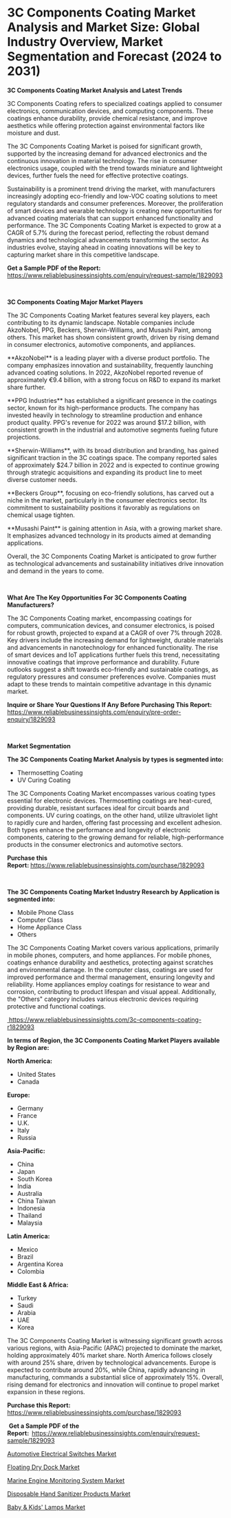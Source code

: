 <p><h1>3C Components Coating Market Analysis and Market Size: Global Industry Overview, Market Segmentation and Forecast (2024 to 2031)</h1></p><p><strong>3C Components Coating Market Analysis and Latest Trends</strong></p>
<p><p>3C Components Coating refers to specialized coatings applied to consumer electronics, communication devices, and computing components. These coatings enhance durability, provide chemical resistance, and improve aesthetics while offering protection against environmental factors like moisture and dust. </p><p>The 3C Components Coating Market is poised for significant growth, supported by the increasing demand for advanced electronics and the continuous innovation in material technology. The rise in consumer electronics usage, coupled with the trend towards miniature and lightweight devices, further fuels the need for effective protective coatings. </p><p>Sustainability is a prominent trend driving the market, with manufacturers increasingly adopting eco-friendly and low-VOC coating solutions to meet regulatory standards and consumer preferences. Moreover, the proliferation of smart devices and wearable technology is creating new opportunities for advanced coating materials that can support enhanced functionality and performance. The 3C Components Coating Market is expected to grow at a CAGR of 5.7% during the forecast period, reflecting the robust demand dynamics and technological advancements transforming the sector. As industries evolve, staying ahead in coating innovations will be key to capturing market share in this competitive landscape.</p></p>
<p><strong>Get a Sample PDF of the Report:&nbsp;</strong> <a href="https://www.reliablebusinessinsights.com/enquiry/request-sample/1829093?utm_campaign=113&utm_medium=2&utm_source=Github&utm_content=ia&utm_term=15102024&utm_id=3c-components-coating">https://www.reliablebusinessinsights.com/enquiry/request-sample/1829093</a></p>
<p>&nbsp;</p>
<p><strong>3C Components Coating Major Market Players</strong></p>
<p><p>The 3C Components Coating Market features several key players, each contributing to its dynamic landscape. Notable companies include AkzoNobel, PPG, Beckers, Sherwin-Williams, and Musashi Paint, among others. This market has shown consistent growth, driven by rising demand in consumer electronics, automotive components, and appliances.</p><p>**AkzoNobel** is a leading player with a diverse product portfolio. The company emphasizes innovation and sustainability, frequently launching advanced coating solutions. In 2022, AkzoNobel reported revenue of approximately €9.4 billion, with a strong focus on R&D to expand its market share further.</p><p>**PPG Industries** has established a significant presence in the coatings sector, known for its high-performance products. The company has invested heavily in technology to streamline production and enhance product quality. PPG's revenue for 2022 was around $17.2 billion, with consistent growth in the industrial and automotive segments fueling future projections.</p><p>**Sherwin-Williams**, with its broad distribution and branding, has gained significant traction in the 3C coatings space. The company reported sales of approximately $24.7 billion in 2022 and is expected to continue growing through strategic acquisitions and expanding its product line to meet diverse customer needs.</p><p>**Beckers Group**, focusing on eco-friendly solutions, has carved out a niche in the market, particularly in the consumer electronics sector. Its commitment to sustainability positions it favorably as regulations on chemical usage tighten.</p><p>**Musashi Paint** is gaining attention in Asia, with a growing market share. It emphasizes advanced technology in its products aimed at demanding applications.</p><p>Overall, the 3C Components Coating Market is anticipated to grow further as technological advancements and sustainability initiatives drive innovation and demand in the years to come.</p></p>
<p>&nbsp;</p>
<p><strong>What Are The Key Opportunities For 3C Components Coating Manufacturers?</strong></p>
<p><p>The 3C Components Coating market, encompassing coatings for computers, communication devices, and consumer electronics, is poised for robust growth, projected to expand at a CAGR of over 7% through 2028. Key drivers include the increasing demand for lightweight, durable materials and advancements in nanotechnology for enhanced functionality. The rise of smart devices and IoT applications further fuels this trend, necessitating innovative coatings that improve performance and durability. Future outlooks suggest a shift towards eco-friendly and sustainable coatings, as regulatory pressures and consumer preferences evolve. Companies must adapt to these trends to maintain competitive advantage in this dynamic market.</p></p>
<p><strong>Inquire or Share Your Questions If Any Before Purchasing This Report:</strong> <a href="https://www.reliablebusinessinsights.com/enquiry/pre-order-enquiry/1829093?utm_campaign=113&utm_medium=2&utm_source=Github&utm_content=ia&utm_term=15102024&utm_id=3c-components-coating">https://www.reliablebusinessinsights.com/enquiry/pre-order-enquiry/1829093</a></p>
<p>&nbsp;</p>
<p><strong>Market Segmentation</strong></p>
<p><strong>The 3C Components Coating Market Analysis by types is segmented into:</strong></p>
<p><ul><li>Thermosetting Coating</li><li>UV Curing Coating</li></ul></p>
<p><p>The 3C Components Coating Market encompasses various coating types essential for electronic devices. Thermosetting coatings are heat-cured, providing durable, resistant surfaces ideal for circuit boards and components. UV curing coatings, on the other hand, utilize ultraviolet light to rapidly cure and harden, offering fast processing and excellent adhesion. Both types enhance the performance and longevity of electronic components, catering to the growing demand for reliable, high-performance products in the consumer electronics and automotive sectors.</p></p>
<p><strong>Purchase this Report:&nbsp;</strong><a href="https://www.reliablebusinessinsights.com/purchase/1829093?utm_campaign=113&utm_medium=2&utm_source=Github&utm_content=ia&utm_term=15102024&utm_id=3c-components-coating">https://www.reliablebusinessinsights.com/purchase/1829093</a></p>
<p>&nbsp;</p>
<p><strong>The 3C Components Coating Market Industry Research by Application is segmented into:</strong></p>
<p><ul><li>Mobile Phone Class</li><li>Computer Class</li><li>Home Appliance Class</li><li>Others</li></ul></p>
<p><p>The 3C Components Coating Market covers various applications, primarily in mobile phones, computers, and home appliances. For mobile phones, coatings enhance durability and aesthetics, protecting against scratches and environmental damage. In the computer class, coatings are used for improved performance and thermal management, ensuring longevity and reliability. Home appliances employ coatings for resistance to wear and corrosion, contributing to product lifespan and visual appeal. Additionally, the "Others" category includes various electronic devices requiring protective and functional coatings.</p></p>
<p><a href="https://www.reliablebusinessinsights.com/3c-components-coating-r1829093?utm_campaign=113&utm_medium=2&utm_source=Github&utm_content=ia&utm_term=15102024&utm_id=3c-components-coating">&nbsp;https://www.reliablebusinessinsights.com/3c-components-coating-r1829093</a></p>
<p><strong>In terms of Region, the 3C Components Coating Market Players available by Region are:</strong></p>
<p>
    <p> <strong> North America: </strong>
        <ul>
            <li>United States</li>
            <li>Canada</li>
        </ul>
        </p> 
    <p> <strong> Europe: </strong>
        <ul>
            <li>Germany</li>
            <li>France</li>
            <li>U.K.</li>
            <li>Italy</li>
            <li>Russia</li>
        </ul>
        </p> 
    <p> <strong> Asia-Pacific: </strong>
        <ul>
            <li>China</li>
            <li>Japan</li>
            <li>South Korea</li>
            <li>India</li>
            <li>Australia</li>
            <li>China Taiwan</li>
            <li>Indonesia</li>
            <li>Thailand</li>
            <li>Malaysia</li>
        </ul>
        </p> 
    <p> <strong> Latin America: </strong>
        <ul>
            <li>Mexico</li>
            <li>Brazil</li>
            <li>Argentina Korea</li>
            <li>Colombia</li>
        </ul>
        </p> 
    <p> <strong> Middle East & Africa: </strong>
        <ul>
            <li>Turkey</li>
            <li>Saudi</li>
            <li>Arabia</li>
            <li>UAE</li>
            <li>Korea</li>
        </ul>
    </p>
    </p>
<p><p>The 3C Components Coating Market is witnessing significant growth across various regions, with Asia-Pacific (APAC) projected to dominate the market, holding approximately 40% market share. North America follows closely with around 25% share, driven by technological advancements. Europe is expected to contribute around 20%, while China, rapidly advancing in manufacturing, commands a substantial slice of approximately 15%. Overall, rising demand for electronics and innovation will continue to propel market expansion in these regions.</p></p>
<p><strong>Purchase this Report: </strong><a href="https://www.reliablebusinessinsights.com/purchase/1829093?utm_campaign=113&utm_medium=2&utm_source=Github&utm_content=ia&utm_term=15102024&utm_id=3c-components-coating">https://www.reliablebusinessinsights.com/purchase/1829093</a></p>
<p>&nbsp;<strong>Get a Sample PDF of the Report:&nbsp;&nbsp;</strong><a href="https://www.reliablebusinessinsights.com/enquiry/request-sample/1829093?utm_campaign=113&utm_medium=2&utm_source=Github&utm_content=ia&utm_term=15102024&utm_id=3c-components-coating">https://www.reliablebusinessinsights.com/enquiry/request-sample/1829093</a></p>
<p><strong></strong></p>
<p><p><a href="https://www.linkedin.com/pulse/automotive-electrical-switches-market-maturity-analysis-xxcsf?utm_campaign=113&utm_medium=2&utm_source=Github&utm_content=ia&utm_term=15102024&utm_id=3c-components-coating">Automotive Electrical Switches Market</a></p><p><a href="https://issuu.com/reportprime-2/docs/floating-dry-dock-market-size-2030._b078027e95d06d?utm_campaign=113&utm_medium=2&utm_source=Github&utm_content=ia&utm_term=15102024&utm_id=3c-components-coating">Floating Dry Dock Market</a></p><p><a href="https://www.linkedin.com/pulse/future-marine-engine-monitoring-system-market-global-forecast-haqwf?utm_campaign=113&utm_medium=2&utm_source=Github&utm_content=ia&utm_term=15102024&utm_id=3c-components-coating">Marine Engine Monitoring System Market</a></p><p><a href="https://github.com/LoretaDushku585/Market-Research-Report-List-1/blob/main/disposable-hand-sanitizer-products-market.md?utm_campaign=113&utm_medium=2&utm_source=Github&utm_content=ia&utm_term=15102024&utm_id=3c-components-coating">Disposable Hand Sanitizer Products Market</a></p><p><a href="https://github.com/OrlandoHBarks/Market-Research-Report-List-1/blob/main/baby-kids-lamps-market.md?utm_campaign=113&utm_medium=2&utm_source=Github&utm_content=ia&utm_term=15102024&utm_id=3c-components-coating">Baby & Kids' Lamps Market</a></p></p>